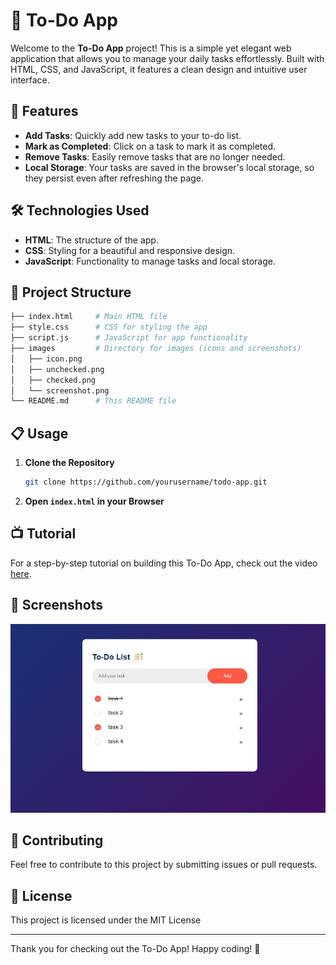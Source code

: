 # 📝 To-Do App

Welcome to the **To-Do App** project! This is a simple yet elegant web application that allows you to manage your daily tasks effortlessly. Built with HTML, CSS, and JavaScript, it features a clean design and intuitive user interface.

## 🚀 Features

- **Add Tasks**: Quickly add new tasks to your to-do list.
- **Mark as Completed**: Click on a task to mark it as completed.
- **Remove Tasks**: Easily remove tasks that are no longer needed.
- **Local Storage**: Your tasks are saved in the browser's local storage, so they persist even after refreshing the page.

## 🛠️ Technologies Used

- **HTML**: The structure of the app.
- **CSS**: Styling for a beautiful and responsive design.
- **JavaScript**: Functionality to manage tasks and local storage.

## 📂 Project Structure

```bash
├── index.html     # Main HTML file
├── style.css      # CSS for styling the app
├── script.js      # JavaScript for app functionality
├── images         # Directory for images (icons and screenshots)
│   ├── icon.png
│   ├── unchecked.png
│   ├── checked.png
│   └── screenshot.png
└── README.md      # This README file
```

## 📋 Usage

1. **Clone the Repository**
    ```bash
    git clone https://github.com/yourusername/todo-app.git
    ```
2. **Open `index.html` in your Browser**

## 📺 Tutorial

For a step-by-step tutorial on building this To-Do App, check out the video [here](https://youtu.be/G0jO8kUrg-I?si=_WOzdKNtL7RAN3Yv).


## 📸 Screenshots

![App Screenshot](images/screenshot.png)

## 👏 Contributing

Feel free to contribute to this project by submitting issues or pull requests.

## 📄 License

This project is licensed under the MIT License

---

Thank you for checking out the To-Do App! Happy coding! 🎉
